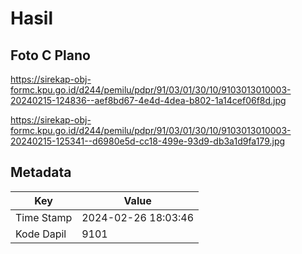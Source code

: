 # Hasil

## Foto C Plano

https://sirekap-obj-formc.kpu.go.id/d244/pemilu/pdpr/91/03/01/30/10/9103013010003-20240215-124836--aef8bd67-4e4d-4dea-b802-1a14cef06f8d.jpg

https://sirekap-obj-formc.kpu.go.id/d244/pemilu/pdpr/91/03/01/30/10/9103013010003-20240215-125341--d6980e5d-cc18-499e-93d9-db3a1d9fa179.jpg


## Metadata

| Key        | Value               |
| ---------- | ------------------- |
| Time Stamp | 2024-02-26 18:03:46 |
| Kode Dapil | 9101                |




